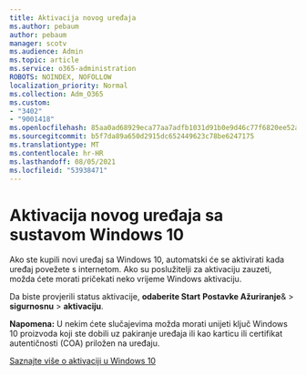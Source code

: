 ```yaml
---
title: Aktivacija novog uređaja
ms.author: pebaum
author: pebaum
manager: scotv
ms.audience: Admin
ms.topic: article
ms.service: o365-administration
ROBOTS: NOINDEX, NOFOLLOW
localization_priority: Normal
ms.collection: Adm_O365
ms.custom:
- "3402"
- "9001418"
ms.openlocfilehash: 85aa0ad68929eca77aa7adfb1031d91b0e9d46c77f6820ee52a7848cd4a19211
ms.sourcegitcommit: b5f7da89a650d2915dc652449623c78be6247175
ms.translationtype: MT
ms.contentlocale: hr-HR
ms.lasthandoff: 08/05/2021
ms.locfileid: "53938471"
---
```

# <a name="activating-a-new-device-running-windows-10"></a>Aktivacija novog uređaja sa sustavom Windows 10

Ako ste kupili novi uređaj sa Windows 10, automatski će se aktivirati kada uređaj povežete s internetom. Ako su poslužitelji za aktivaciju zauzeti, možda ćete morati pričekati neko vrijeme Windows aktivaciju.

Da biste provjerili status aktivacije, **odaberite Start** **Postavke Ažuriranje**&  >  **sigurnosnu**  >  **aktivaciju**.

**Napomena:** U nekim ćete slučajevima možda morati unijeti ključ Windows 10 proizvoda koji ste dobili uz pakiranje uređaja ili kao karticu ili certifikat autentičnosti (COA) priložen na uređaju.

[Saznajte više o aktivaciji u Windows 10](https://support.microsoft.com/help/12440)